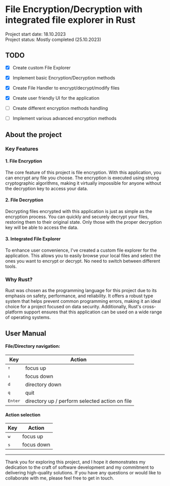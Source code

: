 # File Encryption/Decryption with integrated file explorer in Rust
Project start date: 18.10.2023  
Project status: Mostly completed (25.10.2023)  
## TODO
- [x] Create custom File Explorer
- [x] Implement basic Encryption/Decryption methods
- [x] Create File Handler to encrypt/decrypt/modify files
- [x] Create user friendly UI for the application
- [ ] Create different encryption methods handling
- [ ] Implement various advanced encryption methods



## About the project
### Key Features
#### 1. File Encryption  
The core feature of this project is file encryption. With this application, you can encrypt any file you choose. The encryption is executed using strong cryptographic algorithms, making it virtually impossible for anyone without the decryption key to access your data.

#### 2. File Decryption    
Decrypting files encrypted with this application is just as simple as the encryption process. You can quickly and securely decrypt your files, restoring them to their original state. Only those with the proper decryption key will be able to access the data.

#### 3. Integrated File Explorer   
To enhance user convenience, I've created a custom file explorer for the application. This allows you to easily browse your local files and select the ones you want to encrypt or decrypt. No need to switch between different tools.

### Why Rust?
Rust was chosen as the programming language for this project due to its emphasis on safety, performance, and reliability. It offers a robust type system that helps prevent common programming errors, making it an ideal choice for a project focused on data security. Additionally, Rust's cross-platform support ensures that this application can be used on a wide range of operating systems.

## User Manual
#### File/Directory navigation:
| Key | Action |
| ------------- | ------------- |
| <kbd>&uparrow;</kbd> | focus up  |
| <kbd>&downarrow;</kbd> | focus down |
| <kbd>d</kbd> | directory down |
| <kbd>q</kbd> | quit |
| <kbd>Enter</kbd> | directory up / perform selected action on file |

#### Action selection
| Key | Action |
| ------------- | ------------- |
| <kbd>w</kbd> | focus up |
| <kbd>s</kbd> | focus down |

- - - -
Thank you for exploring this project, and I hope it demonstrates my dedication to the craft of software development and my commitment to delivering high-quality solutions. If you have any questions or would like to collaborate with me, please feel free to get in touch.








